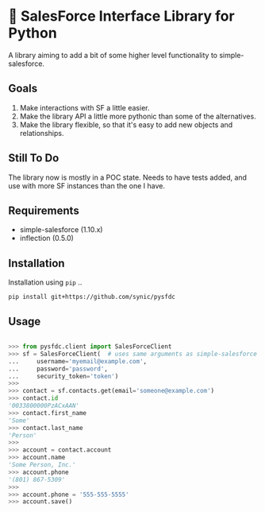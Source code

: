 # :money_with_wings: SalesForce Interface Library for Python

A library aiming to add a bit of some higher level functionality to
simple-salesforce.

## Goals

1. Make interactions with SF a little easier.
2. Make the library API a little more pythonic than some of the alternatives.
3. Make the library flexible, so that it's easy to add new objects and
   relationships.

## Still To Do

The library now is mostly in a POC state. Needs to have tests added, and use
with more SF instances than the one I have.

## Requirements

* simple-salesforce (1.10.x)
* inflection (0.5.0)

## Installation

Installation using `pip` ..

    pip install git+https://github.com/synic/pysfdc

## Usage

```python

>>> from pysfdc.client import SalesForceClient
>>> sf = SalesForceClient(  # uses same arguments as simple-salesforce
...     username='myemail@example.com',
...     password='password',
...     security_token='token')
>>>
>>> contact = sf.contacts.get(email='someone@example.com')
>>> contact.id
'0033800000PzACxAAN'
>>> contact.first_name
'Some'
>>> contact.last_name
'Person'
>>>
>>> account = contact.account
>>> account.name
'Some Person, Inc.'
>>> account.phone
'(801) 867-5309'
>>>
>>> account.phone = '555-555-5555'
>>> account.save()
```

